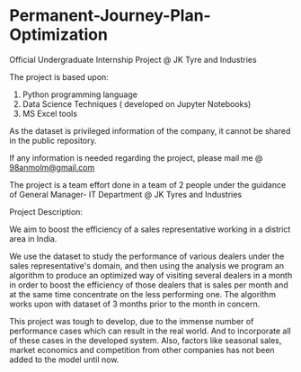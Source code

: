 # Permanent-Journey-Plan-Optimization
Official Undergraduate Internship Project @ JK Tyre and Industries

The project is based upon:
1. Python programming language
2. Data Science Techniques ( developed on Jupyter Notebooks)
3. MS Excel tools 

As the dataset is privileged information of the company, it cannot be shared in the public repository. 

If any information is needed regarding the project, please mail me @ 98anmolm@gmail.com

The project is a team effort done in a team of 2 people under the guidance of General Manager- IT Department @ JK Tyres and Industries 

Project Description: 

We aim to boost the efficiency of a sales representative working in a district area in India. 

We use the dataset to study the performance of various dealers under the sales representative's domain, and then using the analysis we program an algorithm to produce an optimized way of visiting several dealers in a month in order to boost the efficiency of those dealers that is sales per month and at the same time concentrate on the less performing one. The algorithm works upon with dataset of 3 months prior to the month in concern. 

This project was tough to develop, due to the immense number of performance cases which can result in the real world. And to incorporate all of these cases in the developed system. Also, factors like seasonal sales, market economics and competition from other companies has not been added to the model until now. 

